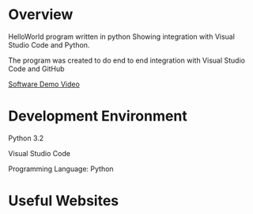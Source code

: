 # Overview

HelloWorld program written in python Showing integration with Visual Studio Code and Python. 

The program was created to do end to end integration with Visual Studio Code and GitHub

[Software Demo Video](https://www.youtube.com/shorts/6_LsbPVhD3E)

# Development Environment

Python 3.2

Visual Studio Code

Programming Language: Python

# Useful Websites

